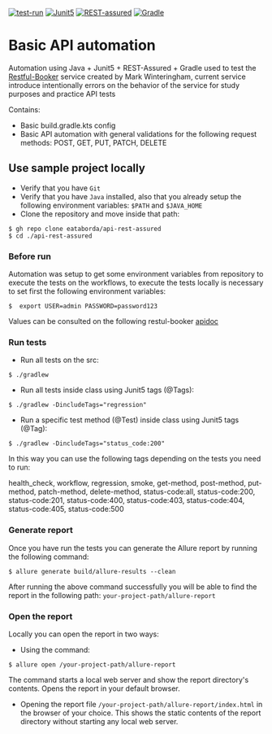 [![test-run](https://github.com/eataborda/api-rest-assured/actions/workflows/api-rest-assured-test-run.yml/badge.svg)](https://github.com/eataborda/api-rest-assured/actions/workflows/api-rest-assured-test-run.yml)
[![Junit5](https://img.shields.io/badge/Junit5-5.10.3-blue)](https://mvnrepository.com/artifact/org.junit.jupiter/junit-jupiter-engine)
[![REST-assured](https://img.shields.io/badge/RESTAssured-5.5.0-blue)](https://mvnrepository.com/artifact/io.rest-assured/rest-assured)
[![Gradle](https://img.shields.io/badge/Gradle-8.9-blue)](https://gradle.org/releases/)


# Basic API automation
Automation using Java + Junit5 + REST-Assured + Gradle
used to test the [Restful-Booker](https://restful-booker.herokuapp.com/) service created by Mark Winteringham, current service introduce intentionally errors
on the behavior of the service for study purposes and practice API tests

Contains:
- Basic build.gradle.kts config
- Basic API automation with general validations for the following request methods: POST, GET, PUT, PATCH, DELETE

## Use sample project locally
- Verify that you have `Git`
- Verify that you have `Java` installed, also that you already setup the following environment variables: `$PATH` and `$JAVA_HOME`
- Clone the repository and move inside that path:
```shellscript
$ gh repo clone eataborda/api-rest-assured
$ cd ./api-rest-assured
```
### Before run
Automation was setup to get some environment variables from repository to execute the tests on the workflows,
to execute the tests locally is necessary to set first the following environment variables:
```
$  export USER=admin PASSWORD=password123
```
Values can be consulted on the following restul-booker [apidoc](https://restful-booker.herokuapp.com/apidoc/index.html)

### Run tests
- Run all tests on the src:
```
$ ./gradlew
```
- Run all tests inside class using Junit5 tags (@Tags):
```
$ ./gradlew -DincludeTags="regression"
```
- Run a specific test method (@Test) inside class using Junit5 tags (@Tag):
```
$ ./gradlew -DincludeTags="status_code:200"
```
In this way you can use the following tags depending on the tests you need to run:

health_check, workflow, regression, smoke, get-method, post-method, put-method, patch-method,
delete-method, status-code:all, status-code:200, status-code:201, status-code:400, status-code:403,
status-code:404, status-code:405, status-code:500

### Generate report
Once you have run the tests you can generate the Allure report by running the following command:
```
$ allure generate build/allure-results --clean
```
After running the above command successfully you will be able to find the report in the following path: `your-project-path/allure-report`

### Open the report
Locally you can open the report in two ways:
- Using the command:
```
$ allure open /your-project-path/allure-report
```
The command starts a local web server and show the report directory's contents. Opens the report in your default browser.
- Opening the report file `/your-project-path/allure-report/index.html` in the browser of your choice. This shows the static contents of the report directory without starting any local web server.